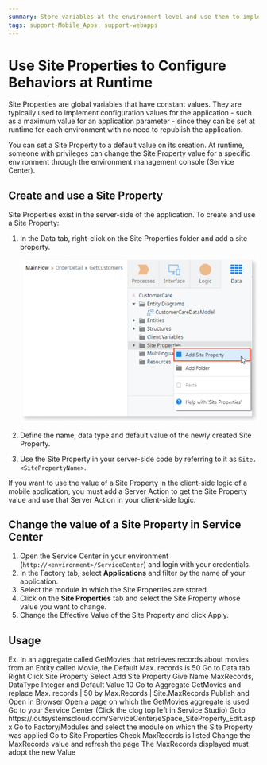 ```yaml
---
summary: Store variables at the environment level and use them to implement application behaviors that are configurable at runtime.
tags: support-Mobile_Apps; support-webapps
---
```


# Use Site Properties to Configure Behaviors at Runtime

Site Properties are global variables that have constant values. They are typically used to implement configuration values for the application - such as a maximum value for an application parameter - since they can be set at runtime for each environment with no need to republish the application.

You can set a Site Property to a default value on its creation. At runtime, someone with privileges can change the Site Property value for a specific environment through the environment management console (Service Center).

## Create and use a Site Property

Site Properties exist in the server-side of the application. To create and use a Site Property:

1. In the Data tab, right-click on the Site Properties folder and add a site property.

    ![](images/site-property.png)

1. Define the name, data type and default value of the newly created Site Property.

1. Use the Site Property in your server-side code by referring to it as `Site.<SitePropertyName>`.

If you want to use the value of a Site Property in the client-side logic of a mobile application, you must add a Server Action to get the Site Property value and use that Server Action in your client-side logic.

## Change the value of a Site Property in Service Center

1. Open the Service Center in your environment (`http://<environment>/ServiceCenter`) and login with your credentials.
1. In the Factory tab, select **Applications** and filter by the name of your application.
1. Select the module in which the Site Properties are stored.
1. Click on the **Site Properties** tab and select the Site Property whose value you want to change.
1. Change the Effective Value of the Site Property and click Apply.

## Usage
Ex. In an aggregate called GetMovies that retrieves records about movies from an Entity called Movie, the Default Max. records is 50
Go to Data tab
Right Click Site Property
Select Add Site Property
Give Name MaxRecords, DataType Integer and Default Value 10
Go to Aggregate GetMovies and replace Max. records | 50 by Max.Records | Site.MaxRecords
Publish and Open in Browser
Open a page on which the GetMovies aggregate is used
Go to your Service Center (Click the clog top left in Service Studio)
Goto https://<Hostname>.outsystemscloud.com/ServiceCenter/eSpace_SiteProperty_Edit.aspx
Go to Factory/Modules and select the module on which the Site Property was applied
Go to Site Properties
Check MaxRecords is listed
Change the MaxRecords value and refresh the page
The MaxRecords displayed must adopt the new Value
